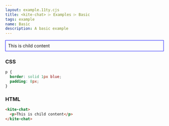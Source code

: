 ```yaml
---
layout: example.11ty.cjs
title: <kite-chat> ⌲ Examples ⌲ Basic
tags: example
name: Basic
description: A basic example
---
```


<style>
  kite-chat p {
    border: solid 1px blue;
    padding: 8px;
  }
</style>
<kite-chat>
  <p>This is child content</p>
</kite-chat>

<h3>CSS</h3>

```css
p {
  border: solid 1px blue;
  padding: 8px;
}
```

<h3>HTML</h3>

```html
<kite-chat>
  <p>This is child content</p>
</kite-chat>
```
